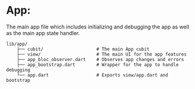 # App:
The main app file which includes initializing and debugging the app as well as the main app state handler.

```
lib/app/
    ├── cubit/                    # The main App cubit
    ├── view/                     # The main UI for the app features
    ├── app_bloc_observer.dart    # Observes app changes and errors
    ├── app_bootstrap.dart        # Wrapper for the app to handle debugging
    └── app.dart                  # Exports view/app.dart and bootstrap
```